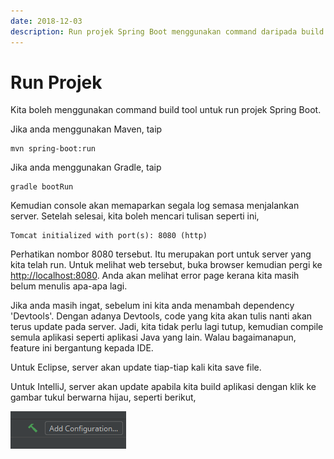 ```yaml
---
date: 2018-12-03
description: Run projek Spring Boot menggunakan command daripada build tool Maven atau Gradle.
---
```


# Run Projek

Kita boleh menggunakan command build tool untuk run projek Spring Boot.

Jika anda menggunakan Maven, taip

```
mvn spring-boot:run
```

Jika anda menggunakan Gradle, taip

```
gradle bootRun
```

Kemudian console akan memaparkan segala log semasa menjalankan server. Setelah
selesai, kita boleh mencari tulisan seperti ini,

```
Tomcat initialized with port(s): 8080 (http)
```

Perhatikan nombor 8080 tersebut. Itu merupakan port untuk server yang kita telah
run. Untuk melihat web tersebut, buka browser kemudian pergi ke
[http://localhost:8080](http://localhost:8080). Anda akan melihat error page
kerana kita masih belum menulis apa-apa lagi.

Jika anda masih ingat, sebelum ini kita anda menambah dependency 'Devtools'.
Dengan adanya Devtools, code yang kita akan tulis nanti akan terus update pada
server. Jadi, kita tidak perlu lagi tutup, kemudian compile semula aplikasi
seperti aplikasi Java yang lain. Walau bagaimanapun, feature ini bergantung
kepada IDE.

Untuk Eclipse, server akan update tiap-tiap kali kita save file.

Untuk IntelliJ, server akan update apabila kita build aplikasi dengan klik ke
gambar tukul berwarna hijau, seperti berikut,

![Gambar tukul hijau untuk build aplikasi](img/tukul_hijau.png)
